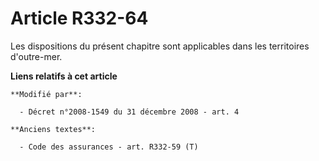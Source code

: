 # Article R332-64

Les dispositions du présent chapitre sont applicables dans les territoires d'outre-mer.

**Liens relatifs à cet article**

	**Modifié par**:

	  - Décret n°2008-1549 du 31 décembre 2008 - art. 4

	**Anciens textes**:

	  - Code des assurances - art. R332-59 (T)
